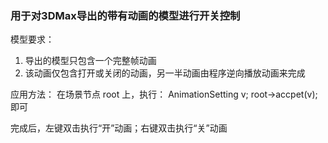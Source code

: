 ### 用于对3DMax导出的带有动画的模型进行开关控制
	
模型要求：
1. 导出的模型只包含一个完整帧动画
2. 该动画仅包含打开或关闭的动画，另一半动画由程序逆向播放动画来完成

应用方法：
在场景节点 root 上，执行：
	AnimationSetting v;
	root->accpet(v);
即可

完成后，左键双击执行“开”动画；右键双击执行“关”动画